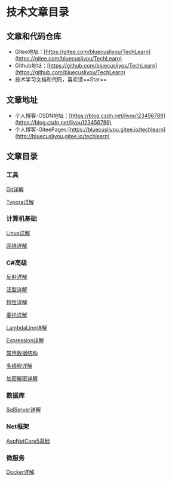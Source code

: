 # 技术文章目录

## 文章和代码仓库

- Gitee地址：[https://gitee.com/bluecusliyou/TechLearn](https://gitee.com/bluecusliyou/TechLearn)
- Github地址：[https://github.com/bluecusliyou/TechLearn](https://github.com/bluecusliyou/TechLearn)
- 技术学习文档和代码，喜欢请==Star==

## 文章地址

- 个人博客-CSDN地址：[https://blog.csdn.net/liyou123456789](https://blog.csdn.net/liyou123456789)
- 个人博客-GiteePages:[https://bluecusliyou.gitee.io/techlearn](http://bluecusliyou.gitee.io/techlearn)

## 文章目录

### 工具

[Git详解](https://blog.csdn.net/liyou123456789/article/details/121411053)

[Typora详解](https://blog.csdn.net/liyou123456789/article/details/122657783)

### 计算机基础

[Linux详解](https://blog.csdn.net/liyou123456789/article/details/121548156)

[网络详解](https://blog.csdn.net/liyou123456789/article/details/122731144) 

### C#高级

[反射详解](https://blog.csdn.net/liyou123456789/article/details/119548050)

[泛型详解](https://blog.csdn.net/liyou123456789/article/details/119113577)

[特性详解](https://blog.csdn.net/liyou123456789/article/details/119314247)

[委托详解](https://blog.csdn.net/liyou123456789/article/details/119704294)

[LambdaLinq详解](https://blog.csdn.net/liyou123456789/article/details/119853634)

[Expression详解](https://blog.csdn.net/liyou123456789/article/details/119967779)

[常用数据结构](https://blog.csdn.net/liyou123456789/article/details/120070049)

[多线程详解](https://blog.csdn.net/liyou123456789/article/details/120595489)

[加密解密详解](https://blog.csdn.net/liyou123456789/article/details/120609269)

### 数据库

[SqlServer详解](https://blog.csdn.net/liyou123456789/article/details/121217959)

### Net框架

[AspNetCore5基础](https://blog.csdn.net/liyou123456789/article/details/119714802)

### 微服务

[Docker详解](https://blog.csdn.net/liyou123456789/article/details/122292877) 

